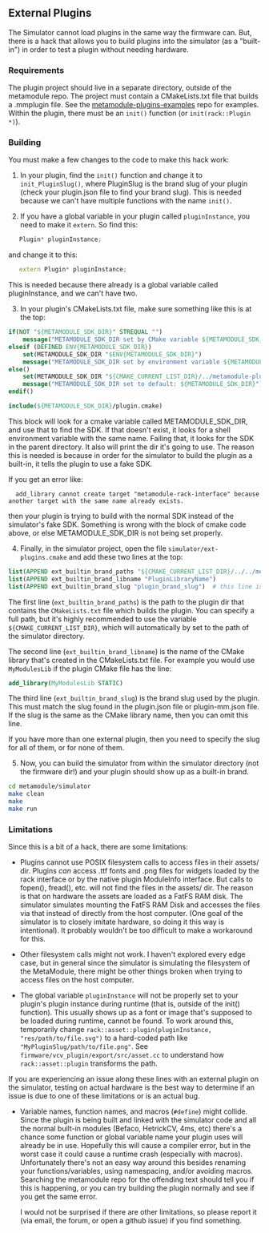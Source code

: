 ## External Plugins

The Simulator cannot load plugins in the same way the firmware can. But, there is a hack that allows you to build plugins
into the simulator (as a "built-in") in order to test a plugin without needing hardware.

### Requirements

The plugin project should live in a separate directory, outside of the
metamodule repo. 
The project must contain a CMakeLists.txt file that builds a .mmplugin file.
See the
[metamodule-plugins-examples](https://github.com/4ms/metamodule-plugins-examples)
repo for examples. 
Within the plugin, there must be an `init()` function (or `init(rack::Plugin
*)`).

### Building

You must make a few changes to the code to make this hack work:

1. In your plugin, find the `init()` function and change it to `init_PluginSlug()`, 
   where PluginSlug is the brand slug of your plugin (check your plugin.json file to 
   find your brand slug). This is needed because we can't have multiple
   functions with the name `init()`.

2. If you have a global variable in your plugin called `pluginInstance`, you need
   to make it `extern`. So find this:

```c++
   Plugin* pluginInstance;
```

   and change it to this:
```c++
   extern Plugin* pluginInstance;
```

   This is needed because there already is a global variable called pluginInstance, and 
   we can't have two.

3. In your plugin's CMakeLists.txt file, make sure something like this is at the top:

```cmake
if(NOT "${METAMODULE_SDK_DIR}" STREQUAL "")
	message("METAMODULE_SDK_DIR set by CMake variable ${METAMODULE_SDK_DIR}")
elseif (DEFINED ENV{METAMODULE_SDK_DIR})
    set(METAMODULE_SDK_DIR "$ENV{METAMODULE_SDK_DIR}")
	message("METAMODULE_SDK_DIR set by environment variable ${METAMODULE_SDK_DIR}")
else()
    set(METAMODULE_SDK_DIR "${CMAKE_CURRENT_LIST_DIR}/../metamodule-plugin-sdk")
	message("METAMODULE_SDK_DIR set to default: ${METAMODULE_SDK_DIR}")
endif()

include(${METAMODULE_SDK_DIR}/plugin.cmake)
```

This block will look for a cmake variable called METAMODULE_SDK_DIR, and use
that to find the SDK. If that doesn't exist, it looks for a shell environment
variable with the same name. Failing that, it looks for the SDK in the parent
directory. It also will print the dir it's going to use. The reason this is
needed is because in order for the simulator to build the plugin as a
built-in, it tells the plugin to use a fake SDK.

If you get an error like:

```
  add_library cannot create target "metamodule-rack-interface" because  another target with the same name already exists. 
```

then your plugin is trying to build with the normal SDK instead of the
simulator's fake SDK. Something is wrong with the block of cmake code above, or
else METAMODULE_SDK_DIR is not being set properly.


4. Finally, in the simulator project, open the file `simulator/ext-plugins.cmake`
   and add these two lines at the top:

```cmake
list(APPEND ext_builtin_brand_paths "${CMAKE_CURRENT_LIST_DIR}/../../metamodule-plugin-examples/PluginDir")
list(APPEND ext_builtin_brand_libname "PluginLibraryName")
list(APPEND ext_builtin_brand_slug "plugin_brand_slug")  # this line is only needed if the brand slug is different than the library name
```

The first line (`ext_builtin_brand_paths`) is the path to the plugin dir that contains the `CMakeLists.txt` file which builds the plugin.
You can specify a full path, but it's highly recommended to use the variable `${CMAKE_CURRENT_LIST_DIR}`, which will automatically
by set to the path of the simulator directory.

The second line (`ext_builtin_brand_libname`) is the name of the CMake library that's created in the CMakeLists.txt file.
For example you would use `MyModulesLib` if the plugin CMake file has the line:

```cmake
add_library(MyModulesLib STATIC)
```


The third line (`ext_builtin_brand_slug`) is the brand slug used by the plugin. This must match the slug found in the plugin.json file
or plugin-mm.json file. If the slug is the same as the CMake library name, then you can omit this line.

If you have more than one external plugin, then you need to specify the slug for all of them, or for none of them.

5. Now, you can build the simulator from within the simulator directory (not the firmware dir!) and your plugin should show up as a built-in brand.

```bash
cd metamodule/simulator
make clean
make
make run
```

### Limitations

Since this is a bit of a hack, there are some limitations:

- Plugins cannot use POSIX filesystem calls to access files in their assets/ dir.
  Plugins *can* access .ttf fonts and .png files for widgets loaded by the
  rack interface or by the native plugin ModuleInfo interface. But calls to
  fopen(), fread(), etc. will not find the files in the assets/ dir. The reason
  is that on hardware the assets are loaded as a FatFS RAM disk. The simulator
  simulates mounting the FatFS RAM Disk and accesses the files via that instead
  of directly from the host computer. (One goal of the simulator is to closely
  imitate hardware, so doing it this way is intentional). It probably wouldn't
  be too difficult to make a workaround for this.

- Other filesystem calls might not work. I haven't explored every edge case,
  but in general since the simulator is simulating the filesystem of the
  MetaModule, there might be other things broken when trying to access files on
  the host computer.

- The global variable `pluginInstance` will not be properly set to your plugin's
  plugin instance during runtime (that is, outside of the init() function). This
  usually shows up as a font or image that's supposed to be loaded during runtime,
  cannot be found. To work around this, temporarily change
  `rack::asset::plugin(pluginInstance, "res/path/to/file.svg")` to a hard-coded
  path like `"MyPluginSlug/path/to/file.png"`. See
  `firmware/vcv_plugin/export/src/asset.cc` to understand how
  `rack::asset::plugin` transforms the path.

If you are experiencing an issue along these lines with an external plugin on
the simulator, testing on actual hardware is the best way to determine if an
issue is due to one of these limitations or is an actual bug.

- Variable names, function names, and macros (`#define`) might collide. Since
  the plugin is being built and linked with the simulator code and all the
  normal built-in modules (Befaco, HetrickCV, 4ms, etc) there's a chance some
  function or global variable name your plugin uses will already be in use.
  Hopefully this will cause a compiler error, but in the worst case it could
  cause a runtime crash (especially with macros). Unfortunately there's not an
  easy way around this besides renaming your functions/variables, using
  namespacing, and/or avoiding macros. Searching the metamodule repo for the
  offending text should tell you if this is happening, or you can try building
  the plugin normally and see if you get the same error.


  I would not be surprised if there are other limitations, so please report it
  (via email, the forum, or open a github issue) if you find something.


